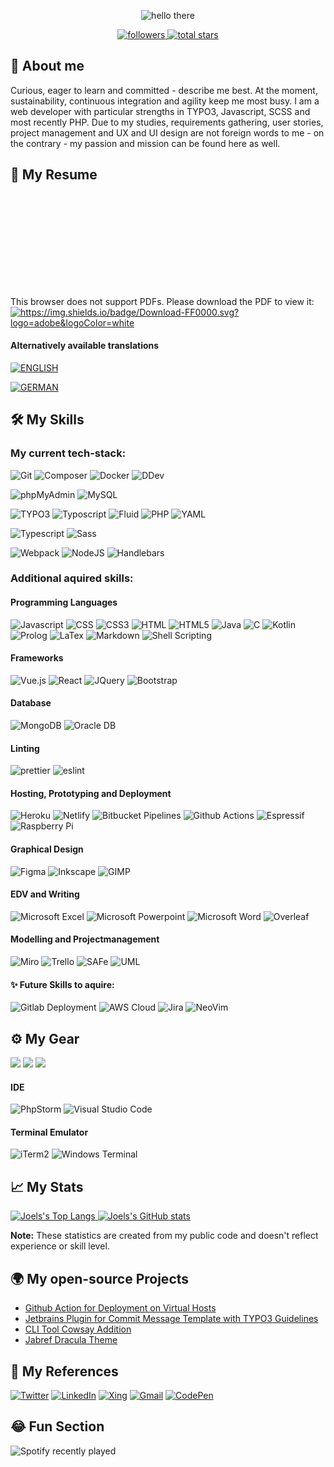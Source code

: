 <p align="center">
    <img alt="hello there"  src="assets/images/Hello-there.png">
</p>
<p align="center">
    <a href="https://github.com/inf166?tab=followers">
        <img alt="followers"   title="Follow me on Github"   src="https://custom-icon-badges.herokuapp.com/github/followers/inf166?color=236ad3&labelColor=1155ba&style=for-the-badge&logo=person-add&label=Follow&logoColor=white"/>
    </a>
    <a href="https://github.com/inf166?tab=repositories&sort=stargazers">
        <img alt="total stars" title="Total stars on GitHub" src="https://custom-icon-badges.herokuapp.com/badge/dynamic/json?logo=star&color=55960c&labelColor=488207&label=Stars&style=for-the-badge&query=%24.stars&url=https://api.github-star-counter.workers.dev/user/inf166"/>
    </a>
</p>

## 🚀 About me

Curious, eager to learn and committed - describe me best. At the moment, sustainability, continuous integration and agility keep me most busy. I am a web developer with particular strengths in TYPO3, Javascript, SCSS and most recently PHP. Due to my studies, requirements gathering, user stories, project management and UX and UI design are not foreign words to me - on the contrary - my passion and mission can be found here as well.

## 📘 My Resume
<!--
<p>
    <img src="https://github-readme-linkedin-ebon.vercel.app/experience?username=joel-maximilian-mai" />
</p>
<p>
    <img src="https://github-readme-linkedin-ebon.vercel.app/education?username=joel-maximilian-mai" />
</p>
-->
<object data="https://github.com/Inf166/curriculum_vitae/raw/main/download/mai_joel_maximilian_curriculum_vitae.pdf" type="application/pdf" width="700px" height="700px">
    <embed src="https://github.com/Inf166/curriculum_vitae/raw/main/download/mai_joel_maximilian_curriculum_vitae.pdf">
        <p>This browser does not support PDFs. Please download the PDF to view it: <br>
            <a href="https://github.com/Inf166/curriculum_vitae/raw/main/download/mai_joel_maximilian_curriculum_vitae.pdf"         
               alt="https://github.com/Inf166/curriculum_vitae/raw/main/download/mai_joel_maximilian_curriculum_vitae.pdf">
                <img alt="https://img.shields.io/badge/Download-FF0000.svg?logo=adobe&logoColor=white" 
                    src="https://img.shields.io/badge/Download-FF0000.svg?logo=adobe&logoColor=white">
            </a>
        </p>
    </embed>
</object>

#### Alternatively available translations

[![ENGLISH](https://img.shields.io/badge/English-%2307F.svg?style=for-the-badge&logo=GitHub&logoColor=white)](https://github.com/Inf166/curriculum_vitae/raw/languages/english/download/mai-joel_maximilian-curriculum_vitae.pdf)

[![GERMAN](https://img.shields.io/badge/German-%23FF0.svg?style=for-the-badge&logo=GitHub&logoColor=black)](https://github.com/Inf166/curriculum_vitae/raw/languages/german/download/mai-joel_maximilian-curriculum_vitae.pdf)

## 🛠️ My Skills

### My current tech-stack:
![Git](https://img.shields.io/badge/GIT-E44C30?style=for-the-badge&logo=git&logoColor=white)
![Composer](https://img.shields.io/badge/Composer-bb9372?style=for-the-badge&logo=windows%20terminal&logoColor=white)
![Docker](https://img.shields.io/static/v1?style=for-the-badge&message=Docker&color=2496ED&logo=Docker&logoColor=FFFFFF&label=)
![DDev](https://img.shields.io/static/v1?style=for-the-badge&message=Ddev&color=2496ED&logo=Docker&logoColor=FFFFFF&label=)


![phpMyAdmin](https://img.shields.io/static/v1?style=for-the-badge&message=phpMyAdmin&color=6C78AF&logo=phpMyAdmin&logoColor=FFFFFF&label=)
![MySQL](https://img.shields.io/static/v1?style=for-the-badge&message=MySQL&color=4479A1&logo=MySQL&logoColor=FFFFFF&label=)


![TYPO3](https://img.shields.io/static/v1?style=for-the-badge&message=TYPO3&color=FF8700&logo=TYPO3&logoColor=white&label=)
![Typoscript](https://img.shields.io/static/v1?style=for-the-badge&message=Typoscript&color=222222&logo=TYPO3&logoColor=FF8700&label=)
![Fluid](https://img.shields.io/static/v1?style=for-the-badge&message=Fluid&color=222222&logo=TYPO3&logoColor=FF8700&label=)
![PHP](https://img.shields.io/static/v1?style=for-the-badge&message=PHP&color=777BB4&logo=PHP&logoColor=FFFFFF&label=)
![YAML](https://img.shields.io/static/v1?style=for-the-badge&message=YAML&color=777BB4&logo=YAML&logoColor=FFFFFF&label=)


![Typescript](https://img.shields.io/badge/TypeScript-F7DF1E?style=for-the-badge&logo=typescript&logoColor=black)
![Sass](https://img.shields.io/static/v1?style=for-the-badge&message=Sass&color=CC6699&logo=Sass&logoColor=FFFFFF&label=)


![Webpack](https://img.shields.io/static/v1?style=for-the-badge&message=Webpack&color=222222&logo=Webpack&logoColor=8DD6F9&label=)
![NodeJS](https://img.shields.io/badge/Node.js-68b945?style=for-the-badge&logo=node.js&logoColor=white)
![Handlebars](https://img.shields.io/static/v1?style=for-the-badge&message=Handlebars&color=ff1f00&logo=Handlebars&logoColor=8DD6F9&label=)

### Additional aquired skills:

#### Programming Languages

![Javascript](https://img.shields.io/badge/JavaScript-F7DF1E?style=for-the-badge&logo=javascript&logoColor=black)
![CSS](https://img.shields.io/badge/CSS-239120?&style=for-the-badge&logo=css3&logoColor=white)
![CSS3](https://img.shields.io/static/v1?style=for-the-badge&message=CSS3&color=1572B6&logo=CSS3&logoColor=FFFFFF&label=)
![HTML](https://img.shields.io/badge/HTML-239120?style=for-the-badge&logo=html5&logoColor=white)
![HTML5](https://img.shields.io/badge/HTML5-E34F26?style=for-the-badge&logo=html5&logoColor=white)
![Java](https://img.shields.io/badge/Java-ED8B00?style=for-the-badge&logo=java&logoColor=white)
![C](https://img.shields.io/badge/C-00599C?style=for-the-badge&logo=c&logoColor=white)
![Kotlin](https://img.shields.io/badge/Kotlin-0095D5?&style=for-the-badge&logo=kotlin&logoColor=white)
![Prolog](https://img.shields.io/badge/prolog-000000?style=for-the-badge&logo=prolog&logoColor=white)
![LaTex](https://img.shields.io/badge/LaTex-2B579A?style=for-the-badge&logo=latex&logoColor=white)
![Markdown](https://img.shields.io/badge/Markdown-000000?style=for-the-badge&logo=markdown&logoColor=white)
![Shell Scripting](https://img.shields.io/badge/Shell_Script-121011?style=for-the-badge&logo=gnu-bash&logoColor=white)

#### Frameworks

![Vue.js](https://img.shields.io/static/v1?style=for-the-badge&message=Vue.js&color=222222&logo=Vue.js&logoColor=4FC08D&label=)
![React](https://img.shields.io/badge/React-20232A?style=for-the-badge&logo=react&logoColor=61DAFB)
![JQuery](https://img.shields.io/badge/jQuery-0769AD?style=for-the-badge&logo=jquery&logoColor=white)
![Bootstrap](https://img.shields.io/badge/Bootstrap-563D7C?style=for-the-badge&logo=bootstrap&logoColor=white)

#### Database

![MongoDB](https://img.shields.io/badge/MongoDB-4EA94B?style=for-the-badge&logo=mongodb&logoColor=white)
![Oracle DB](https://img.shields.io/badge/Oracle-F80000?style=for-the-badge&logo=Oracle&logoColor=white)

#### Linting

![prettier](https://img.shields.io/badge/prettier-1A2C34?style=for-the-badge&logo=prettier&logoColor=F7BA3E)
![eslint](https://img.shields.io/badge/eslint-3A33D1?style=for-the-badge&logo=eslint&logoColor=white)

#### Hosting, Prototyping and Deployment

![Heroku](https://img.shields.io/badge/Heroku-430098?style=for-the-badge&logo=heroku&logoColor=white)
![Netlify](https://img.shields.io/badge/Netlify-00C7B7?style=for-the-badge&logo=netlify&logoColor=white)
![Bitbucket Pipelines](https://img.shields.io/badge/Bitbucket%20Pipelines-0747a6?style=for-the-badge&logo=bitbucket&logoColor=white)
![Github Actions](https://img.shields.io/badge/GitHub%20Actions-100000?style=for-the-badge&logo=github&logoColor=white)
![Espressif](https://img.shields.io/badge/espressif-E7352C?style=for-the-badge&logo=espressif&logoColor=white)
![Raspberry Pi](https://img.shields.io/badge/Raspberry%20Pi-A22846?style=for-the-badge&logo=Raspberry%20Pi&logoColor=whit)

#### Graphical Design

![Figma](https://img.shields.io/badge/Figma-9d56f8?style=for-the-badge&logo=figma&logoColor=white)
![Inkscape](https://img.shields.io/badge/Inkscape-000000?style=for-the-badge&logo=Inkscape&logoColor=white)
![GIMP](https://img.shields.io/badge/gimp-5C5543?style=for-the-badge&logo=gimp&logoColor=white)

#### EDV and Writing

![Microsoft Excel](https://img.shields.io/static/v1?style=for-the-badge&message=Microsoft+Excel&color=217346&logo=Microsoft+Excel&logoColor=FFFFFF&label=)
![Microsoft Powerpoint](https://img.shields.io/badge/Microsoft_PowerPoint-B7472A?style=for-the-badge&logo=microsoft-powerpoint&logoColor=white)
![Microsoft Word](https://img.shields.io/badge/Microsoft_Word-2B579A?style=for-the-badge&logo=microsoft-word&logoColor=white)
![Overleaf](https://img.shields.io/badge/Overleaf-47A141?style=for-the-badge&logo=Overleaf&logoColor=white)

#### Modelling and Projectmanagement
![Miro](https://img.shields.io/static/v1?style=for-the-badge&message=Miro&color=050038&logo=Miro&logoColor=FFFFFF&label=)
![Trello](https://img.shields.io/badge/Trello-0052CC?style=for-the-badge&logo=trello&logoColor=white)
![SAFe](https://img.shields.io/badge/Scaled_Agile_Framework-0052CC?style=for-the-badge&logo=trello&logoColor=white)
![UML](https://img.shields.io/static/v1?style=for-the-badge&message=UML-Modellierung&color=F08705&logo=diagrams.net&logoColor=FFFFFF&label=)

#### ✨ Future Skills to aquire:
![Gitlab Deployment](https://img.shields.io/badge/GitLab%20Inherited%20Deployment-330F63?style=for-the-badge&logo=gitlab&logoColor=white)
![AWS Cloud](https://img.shields.io/badge/Amazon_AWS-232F3E?style=for-the-badge&logo=amazon-aws&logoColor=white)
![Jira](https://img.shields.io/badge/Jira-0052CC?style=for-the-badge&logo=Jira&logoColor=white)
![NeoVim](https://img.shields.io/badge/NeoVim-%2357A143.svg?&style=for-the-badge&logo=neovim&logoColor=white)

## ⚙️ My Gear
![](https://img.shields.io/badge/Apple-MacBook_Pro_2013-999999?style=for-the-badge&logo=apple&logoColor=white)
![](https://img.shields.io/badge/Pop_OS!-48B9C7?style=for-the-badge&logo=popos&logoColor=white)
![](https://img.shields.io/badge/Windows-Surface_Pro_4-0078D6?style=for-the-badge&logo=windows&logoColor=white)

#### IDE
![PhpStorm](https://img.shields.io/static/v1?style=for-the-badge&message=PhpStorm&color=999999&logo=PhpStorm&logoColor=FFFFFF&label=)
![Visual Studio Code](https://img.shields.io/badge/Visual_Studio_Code-0078D4?style=for-the-badge&logo=visual%20studio%20code&logoColor=white)

#### Terminal Emulator
![iTerm2](https://img.shields.io/badge/iTerm2-ZSH_with_oh_my_zsh_plugins-999999?style=for-the-badge&logo=iTerm2&logoColor=white)
![Windows Terminal](https://img.shields.io/badge/Windows_Terminal-ZSH_with_oh_my_zsh_plugins-0078D6?style=for-the-badge&logo=windows%20terminal&logoColor=white)


## 📈 My Stats

<p>
    <a href="https://github.com/Inf166/">
        <img alt="Joels's Top Langs" src="https://github-readme-stats.vercel.app/api/top-langs/?username=inf166&layout=compact" />
    </a>
    <a href="https://github.com/Inf166/">
        <img alt="Joels's GitHub stats" src="https://github-readme-stats.vercel.app/api?username=inf166&show_icons=true&hide_title=true&hide_rank=true" />
    </a>
</p>
<b>Note:</b> These statistics are created from my public code and doesn't reflect experience or skill level.

## 🌍 My open-source Projects

- [Github Action for Deployment on Virtual Hosts](https://github.com/Inf166/action-sshpass-rsync)
- [Jetbrains Plugin for Commit Message Template with TYPO3 Guidelines](https://github.com/Inf166/plugin-phpstorm-typo3-commit-template)
- [CLI Tool Cowsay Addition](https://github.com/Inf166/cli-tool-alpacasay)
- [Jabref Dracula Theme](https://github.com/Inf166/theme-jabref-dracula)

## 🔗 My References

[![Twitter](https://img.shields.io/badge/Twitter-1DA1F2?style=for-the-badge&logo=twitter&logoColor=white)](https://twitter.com/MaispaceDe)
[![LinkedIn](https://img.shields.io/badge/Linked_In-0077B5?style=for-the-badge&logo=LinkedIn&logoColor=white)](https://www.linkedin.com/in/jo%C3%ABl-maximilian-mai-18b9991ba/)
[![Xing](https://img.shields.io/static/v1?style=for-the-badge&message=Xing&color=006567&logo=Xing&logoColor=FFFFFF&label=)](https://www.xing.com/profile/JoelMaximilian_Mai/cv)
[![Gmail](https://img.shields.io/badge/Gmail-D14836?style=for-the-badge&logo=Gmail&logoColor=white)](mailto:joel@maispace.de)
[![CodePen](https://img.shields.io/static/v1?style=for-the-badge&message=CodePen&color=000000&logo=CodePen&logoColor=FFFFFF&label=)](https://codepen.io/maispace)

## 😂 Fun Section

![Spotify recently played](https://spotify-recently-played-readme.vercel.app/api?user=joelisda&count=3&width=1000)

